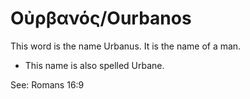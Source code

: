 # Οὐρβανός/Ourbanos

This word is the name Urbanus. It is the name of a man.

* This name is also spelled Urbane.

See: Romans 16:9
